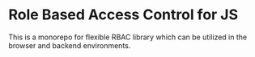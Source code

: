 # Role Based Access Control for JS

This is a monorepo for flexible RBAC library which can be utilized in the browser and backend environments.
